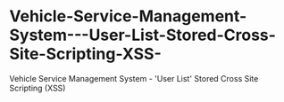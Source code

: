 # Vehicle-Service-Management-System---User-List-Stored-Cross-Site-Scripting-XSS-
Vehicle Service Management System - 'User List' Stored Cross Site Scripting (XSS)
